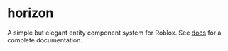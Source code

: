 # horizon
A simple but elegant entity component system for Roblox.
See [docs](https://github.com/Frieda-VI/horizon/blob/main/info.md) for a complete documentation.
